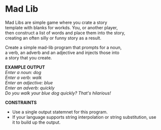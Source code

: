 # Mad Lib

Mad Libs are simple game where you crate a story  
template with blanks for workds. You, or another player,  
then construct a list of words and place them into the story,  
creating an often silly or funny story as a result.

Create a simple mad-lib program that prompts for a noun,  
a verb, an adverb and an adjective and injects those into  
a story that you create.

**EXAMPLE OUTPUT**  
*Enter a noun: dog*  
*Enter a verb: walk*  
*Enter an adjective: blue*  
*Enter an adverb: quickly*  
*Do you walk your blue dog quickly? That's hilarious!*

**CONSTRAINTS**
- Use a single output statemnet for this program.
- If your language supports string interpolation or
  string substitution, use it to build up the output.